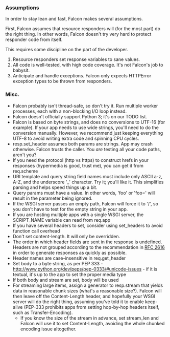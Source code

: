 ### Assumptions ###

In order to stay lean and fast, Falcon makes several assumptions.

First, Falcon assumes that resource responders will (for the most part) do the right thing. In other words, Falcon doesn't try very hard to protect responder code from itself. 

This requires some discipline on the part of the developer.

1. Resource responders set response variables to sane values.
1. All code is well-tested, with high code coverage. It's not Falcon's job to babysit.
1. Anticipate and handle exceptions. Falcon only expects HTTPError exception types to be thrown from responders.

### Misc. ###

* Falcon probably isn't thread-safe, so don't try it. Run multiple worker processes, each with a non-blocking I/O loop instead.
* Falcon doesn't officially support Python 3; it's on our TODO list.
* Falcon is based on byte strings, and does no conversions to UTF-16 (for example). If your app needs to use wide strings, you'll need to do the conversion manually. However, we recommend just keeping everything UTF-8 to avoid writing extra code and spinning CPU cycles.
* resp.set_header assumes both params are strings. App may crash otherwise. Falcon trusts the caller. You *are* testing all your code paths, aren't you?
* If you need the protocol (http vs https) to construct hrefs in your responses (hypermedia is good, trust me), you can get it from req.scheme
* URI template and query string field names must include only ASCII a-z, A-Z, and the underscore '_' character. Try it; you'll like it. This simplifies parsing and helps speed things up a bit. 
* Query params must have a value. In other words, 'foo' or 'foo=' will result in the parameter being ignored.
* If the WSGI server passes an empty path, Falcon will force it to '/', so you don't have to test for the empty string in your app.
* If you are hosting multiple apps with a single WSGI server, the SCRIPT_NAME variable can read from req.app
* If you have several headers to set, consider using set_headers to avoid function call overhead
* Don't set content-length. It will only be overridden.
* The order in which header fields are sent in the response is undefined. Headers are not grouped according to the recommendation in [RFC 2616](http://tools.ietf.org/html/rfc2616#section-4.2) in order to generate responses as quickly as possible.
* Header names are case-insensitive in req.get_header
* Set body to a byte string, as per PEP 333 - http://www.python.org/dev/peps/pep-0333/#unicode-issues - if it is textual, it's up to the app to set the proper media type
* If both body and stream are set, body will be used
* For streaming large items, assign a generator to resp.stream that yields data in reasonable chunk sizes (what's a reasonable size?). Falcon will then leave off the Content-Length header, and hopefully your WSGI server will do the right thing, assuming you've told it to enable keep-alive (PEP-333 prohibits apps from setting hop-by-hop headers itself, such as Transfer-Encoding).
  * If you know the size of the stream in advance, set stream\_len and Falcon will use it to set Content-Length, avoiding the whole chunked encoding issue altogether. 


